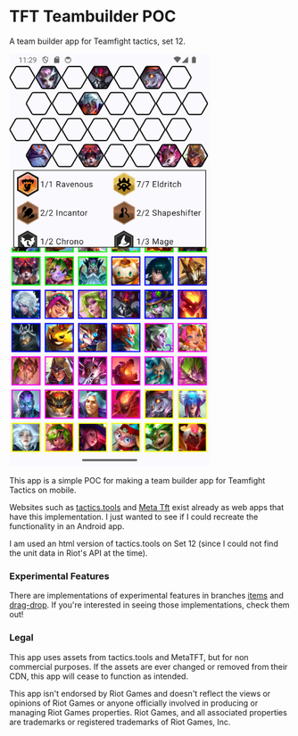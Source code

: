 # TFT Teambuilder POC
A team builder app for Teamfight tactics, set 12.

<img src="/images/screenshot.png" alt="screenshot of app" width="360"/>

This app is a simple POC for making a team builder app for Teamfight Tactics on mobile.

Websites such as [tactics.tools](https://tactics.tools/) and [Meta Tft](https://www.metatft.com/)
exist already as web apps that have this implementation. I just wanted to see if I could recreate 
the functionality in an Android app.

I am used an html version of tactics.tools on Set 12 (since I could not find the unit data in
Riot's API at the time).

### Experimental Features

There are implementations of experimental features in branches [items](https://github.com/Zorgonia/TFT-Teambuilder/tree/items) 
and [drag-drop](https://github.com/Zorgonia/TFT-Teambuilder/tree/drag-drop). If you're interested
in seeing those implementations, check them out!

### Legal

This app uses assets from tactics.tools and MetaTFT, but for non commercial purposes. If the assets
are ever changed or removed from their CDN, this app will cease to function as intended.

This app isn't endorsed by Riot Games and doesn't reflect the views or 
opinions of Riot Games or anyone officially involved in producing or 
managing Riot Games properties. Riot Games, and all associated properties are 
trademarks or registered trademarks of Riot Games, Inc.
